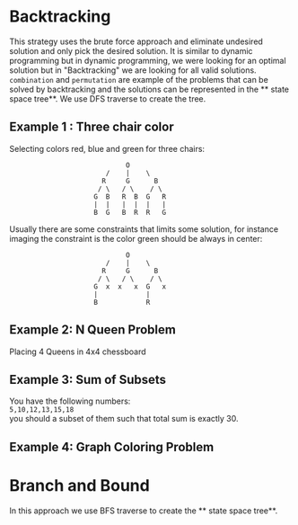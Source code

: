 # Backtracking 
This strategy uses the brute force approach and eliminate undesired solution and only pick the desired solution. It is similar to 
dynamic programming but in dynamic programming, we were looking for an optimal solution but in "Backtracking" we are looking for all valid solutions.
`combination` and `permutation` are example of the problems that can be solved by backtracking and the solutions can be represented 
in the ** state space tree**. We use DFS traverse to create the tree.

## Example 1 : Three chair color
Selecting colors red, blue and green for three chairs:

```
                             O
                        /    |    \  
                       R     G      B
                      / \   / \    / \                       
                     G  B   R  B  G   R 
                     |  |   |  |  |   |
                     B  G   B  R  R   G                      
```
Usually there are some constraints that limits some solution, for instance imaging the constraint is the color green should be always in center:



```
                             O
                        /    |    \  
                       R     G      B
                      / \   / \    / \                       
                     G  x  x   x  G   x 
                     |            |    
                     B            R                          
```
## Example 2: N Queen Problem
Placing 4 Queens in 4x4 chessboard 

## Example 3: Sum of Subsets
You have the following numbers:  
`5,10,12,13,15,18`  
you should a subset of them such that total sum is exactly 30.

## Example 4: Graph Coloring Problem


# Branch and Bound
In this approach we use BFS traverse to create the ** state space tree**. 